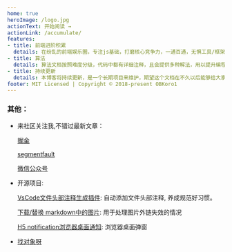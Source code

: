 ```yaml
---
home: true
heroImage: /logo.jpg
actionText: 开始阅读 →
actionLink: /accumulate/
features:
- title: 前端进阶积累
  details: 在纷乱的前端娱乐圈，专注js基础，打磨核心竞争力，一通百通，无惧工具/框架变迁。
- title: 算法
  details: 算法文档按照难度分级，代码中都有详细注释，且会提供多种解法，用以提升编程能力和逻辑能力比较有效的一种方式。
- title: 持续更新
  details: 本博客将持续更新，是一个长期项目来维护，期望这个文档在不久以后能够给大家带来帮助。
footer: MIT Licensed | Copyright © 2018-present OBKoro1
---
```

### 其他：

* 来社区关注我,不错过最新文章：

    [掘金](https://juejin.im/user/58714f0eb123db4a2eb95372/posts)
 
    [segmentfault](https://segmentfault.com/u/obkoro1/articles)
    
    [微信公众号](https://github.com/OBKoro1/articleImg_src/blob/master/juejin/1631b6f52f7e7015.jpeg?raw=true)

* 开源项目:

    [VsCode文件头部注释生成插件](https://github.com/OBKoro1/koro1FileHeader): 自动添加文件头部注释, 养成规范好习惯。

    [下载/替换 markdown中的图片](https://github.com/OBKoro1/markdown-img-down-site-change): 用于处理图片外链失效的情况

    [H5 notification浏览器桌面通知](https://github.com/OBKoro1/notification-Koro1): 浏览器桌面弹窗
* [找对象呀](/about.html)

